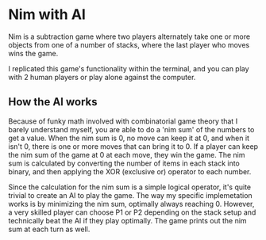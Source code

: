 # Nim with AI
Nim is a subtraction game where two players alternately take one or more objects from one of a number of stacks, where the last player who moves wins the game.

I replicated this game's functionality within the terminal, and you can play with 2 human players or play alone against the computer.

## How the AI works
Because of funky math involved with combinatorial game theory that I barely understand myself, you are able to do a 'nim sum' of the numbers to get a value. When the nim sum is 0, no move can keep it at 0, and when it isn't 0, there is one or more moves that can bring it to 0. If a player can keep the nim sum of the game at 0 at each move, they win the game. The nim sum is calculated by converting the number of items in each stack into binary, and then applying the XOR (exclusive or) operator to each number. 

Since the calculation for the nim sum is a simple logical operator, it's quite trivial to create an AI to play the game. The way my specific implemetation works is by minimizing the nim sum, optimally always reaching 0. However, a very skilled player can choose P1 or P2 depending on the stack setup and technically beat the AI if they play optimally. The game prints out the nim sum at each turn as well. 

